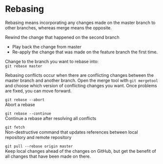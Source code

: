 # Rebasing

Rebasing means incorporating any changes made on the master branch to other branches, whereas merge means the opposite.

Rewind the change that happened on the second branch
* Play back the change from master
* Re-apply the change that was made on the feature branch the first time.

Change to the branch you want to rebase into: <br>
`git rebase master`

Rebasing conflicts occur when there are conflicting changes between the master branch and another branch. Open the merge tool with `git mergetool` and choose which version of conflicting changes you want. Once problems are fixed, you can move forward.

`git rebase --abort` <br>
Abort a rebase

`git rebase --continue` <br>
Continue a rebase after resolving all conflicts

`git fetch` <br>
Non-destructive command that updates references between local repository and remote repository

`git pull --rebase origin master` <br>
Keep local changes ahead of the changes on GitHub, but get the benefit of all changes that have been made on there.
